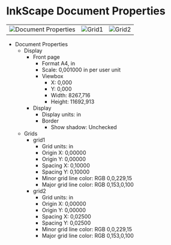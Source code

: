 # InkScape Document Properties

||||
|:---:|:---:|:---:|
|![Document Properties](./images/Skærmbillede%20fra%202023-11-15%2012-47-48.png)|![Grid1](./images/Skærmbillede%20fra%202023-11-15%2012-57-41.png)|![Grid2](./images/Skærmbillede%20fra%202023-11-15%2013-12-27.png)|

* Document Properties
  * Display 
    * Front page
      * Format A4, in
      * Scale: 0,001000 in per user unit
      * Viewbox
        * X: 0,000
        * Y: 0,000
        * Width: 8267,716
        * Height: 11692,913
    * Display
      * Display units: in
      * Border
        * Show shadow: Unchecked
  * Grids
    * grid1
      * Grid units: in
      * Origin X: 0,00000
      * Origin Y: 0,00000
      * Spacing X: 0,10000
      * Spacing Y: 0,10000
      * Minor grid line color: RGB 0,0,229,15
      * Major grid line color: RGB 0,153,0,100
    * grid2
      * Grid units: in
      * Origin X: 0,00000
      * Origin Y: 0,00000
      * Spacing X: 0,02500
      * Spacing Y: 0,02500
      * Minor grid line color: RGB 0,0,229,15
      * Major grid line color: RGB 0,153,0,100
